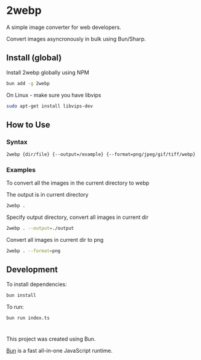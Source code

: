 # 2webp

A simple image converter for web developers.

Convert images asyncronously in bulk using Bun/Sharp.


## Install (global)

Install 2webp globally using NPM
```bash
bun add -g 2webp
```

On Linux - make sure you have libvips
```bash
sudo apt-get install libvips-dev
```

## How to Use

### Syntax

```bash
2webp {dir/file} {--output=/example} {--format=png/jpeg/gif/tiff/webp}
```

### Examples

To convert all the images in the current directory to webp

The output is in current directory

```bash
2webp .
```

Specify output directory, convert all images in current dir
```bash
2webp . --output=./output
```

Convert all images in current dir to png
```bash
2webp . --format=png
```

## Development

To install dependencies:

```bash
bun install
```

To run:

```bash
bun run index.ts
```

#

This project was created using Bun.

[Bun](https://bun.sh) is a fast all-in-one JavaScript runtime.
